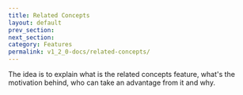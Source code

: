 ```yaml
---
title: Related Concepts
layout: default
prev_section:
next_section:
category: Features
permalink: v1_2_0-docs/related-concepts/
---
```

The idea is to explain what is the related concepts feature, what's the motivation behind, who can take an advantage from it and why.
